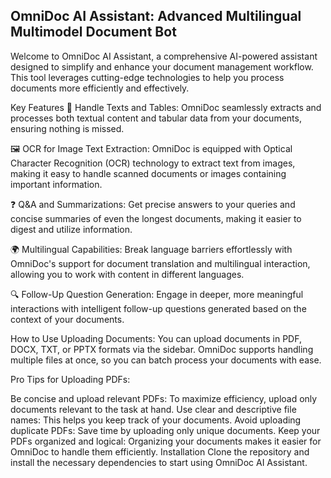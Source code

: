 ## OmniDoc AI Assistant: Advanced Multilingual Multimodel Document Bot

Welcome to OmniDoc AI Assistant, a comprehensive AI-powered assistant designed to simplify and enhance your document management workflow. This tool leverages cutting-edge technologies to help you process documents more efficiently and effectively.

Key Features
📄 Handle Texts and Tables: OmniDoc seamlessly extracts and processes both textual content and tabular data from your documents, ensuring nothing is missed.

🖼️ OCR for Image Text Extraction: OmniDoc is equipped with Optical Character Recognition (OCR) technology to extract text from images, making it easy to handle scanned documents or images containing important information.

❓ Q&A and Summarizations: Get precise answers to your queries and concise summaries of even the longest documents, making it easier to digest and utilize information.

🌍 Multilingual Capabilities: Break language barriers effortlessly with OmniDoc's support for document translation and multilingual interaction, allowing you to work with content in different languages.

🔍 Follow-Up Question Generation: Engage in deeper, more meaningful interactions with intelligent follow-up questions generated based on the context of your documents.

How to Use
Uploading Documents: You can upload documents in PDF, DOCX, TXT, or PPTX formats via the sidebar. OmniDoc supports handling multiple files at once, so you can batch process your documents with ease.

Pro Tips for Uploading PDFs:

Be concise and upload relevant PDFs: To maximize efficiency, upload only documents relevant to the task at hand.
Use clear and descriptive file names: This helps you keep track of your documents.
Avoid uploading duplicate PDFs: Save time by uploading only unique documents.
Keep your PDFs organized and logical: Organizing your documents makes it easier for OmniDoc to handle them efficiently.
Installation
Clone the repository and install the necessary dependencies to start using OmniDoc AI Assistant.
